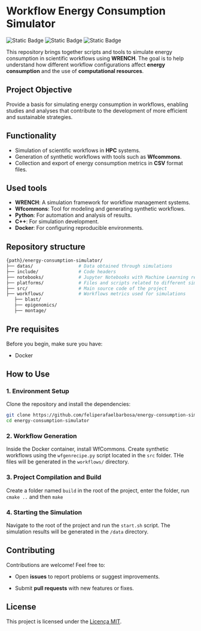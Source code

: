 # Workflow Energy Consumption Simulator

![Static Badge](https://img.shields.io/badge/2.3-gray?style=for-the-badge&label=WRENCH&labelColor=orange)
![Static Badge](https://img.shields.io/badge/1.5-gray?style=for-the-badge&label=WfCommons&labelColor=green)
![Static Badge](https://img.shields.io/badge/28.2.2-gray?style=for-the-badge&label=Docker&labelColor=blue)

This repository brings together scripts and tools to simulate energy consumption in scientific workflows using **WRENCH**. The goal is to help understand how different workflow configurations affect **energy consumption** and the use of **computational resources**.

## Project Objective

Provide a basis for simulating energy consumption in workflows, enabling studies and analyses that contribute to the development of more efficient and sustainable strategies.

## Functionality

- Simulation of scientific workflows in **HPC** systems.
- Generation of synthetic workflows with tools such as **Wfcommons**.
- Collection and export of energy consumption metrics in **CSV** format files.

## Used tools

- **WRENCH**: A simulation framework for workflow management systems.
- **Wfcommons**: Tool for modeling and generating synthetic workflows.
- **Python**: For automation and analysis of results.
- **C++**: For simulation development.
- **Docker**: For configuring reproducible environments.

## Repository structure

```bash
{path}/energy-consumption-simulator/
├── datas/                 # Data obtained through simulations
├── include/               # Code headers
├── notebooks/             # Jupyter Notebooks with Machine Learning results
├── platforms/             # Files and scripts related to different simulated platforms
├── src/                   # Main source code of the project
├── workflows/             # Workflows metrics used for simulations
   ├── blast/
   ├── epigenomics/
   ├── montage/
```

## Pre requisites

Before you begin, make sure you have:
- Docker

## How to Use

### 1. Environment Setup

Clone the repository and install the dependencies:

```bash
git clone https://github.com/feliperafaelbarbosa/energy-consumption-simulator.git
cd energy-consumption-simulator
```

### 2. Workflow Generation
Inside the Docker container, install WfCommons.
Create synthetic workflows using the `wfgenrecipe.py` script located in the `src` folder. THe files will be generated in the `workflows/` directory.

### 3. Project Compilation and Build

Create a folder named `build` in the root of the project, enter the folder, run `cmake ..` and then `make`

### 4. Starting the Simulation

Navigate to the root of the project and run the `start.sh` script. The simulation results will be generated in the `/data` directory.

## Contributing

Contributions are welcome! Feel free to:

- Open **issues** to report problems or suggest improvements.

- Submit **pull requests** with new features or fixes.

## License

This project is licensed under the [Licença MIT](LICENSE).
